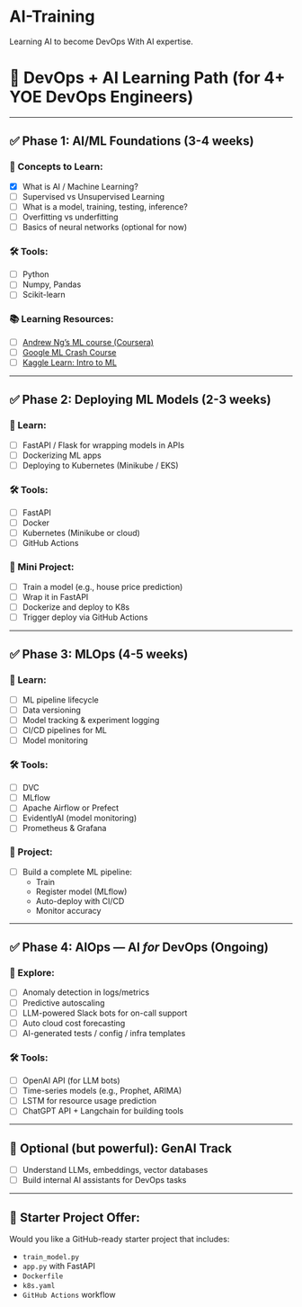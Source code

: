 # AI-Training
Learning AI to become DevOps With AI expertise. 



# 🚀 DevOps + AI Learning Path (for 4+ YOE DevOps Engineers)

---

## ✅ Phase 1: AI/ML Foundations (3-4 weeks)

### 🧠 Concepts to Learn:
- [X] What is AI / Machine Learning?
- [ ] Supervised vs Unsupervised Learning
- [ ] What is a model, training, testing, inference?
- [ ] Overfitting vs underfitting
- [ ] Basics of neural networks (optional for now)

### 🛠 Tools:
- [ ] Python
- [ ] Numpy, Pandas
- [ ] Scikit-learn

### 📚 Learning Resources:
- [ ] [Andrew Ng’s ML course (Coursera)](https://www.coursera.org/learn/machine-learning)
- [ ] [Google ML Crash Course](https://developers.google.com/machine-learning/crash-course)
- [ ] [Kaggle Learn: Intro to ML](https://www.kaggle.com/learn/intro-to-machine-learning)

---

## ✅ Phase 2: Deploying ML Models (2-3 weeks)

### 🔧 Learn:
- [ ] FastAPI / Flask for wrapping models in APIs
- [ ] Dockerizing ML apps
- [ ] Deploying to Kubernetes (Minikube / EKS)

### 🛠 Tools:
- [ ] FastAPI
- [ ] Docker
- [ ] Kubernetes (Minikube or cloud)
- [ ] GitHub Actions

### 🚀 Mini Project:
- [ ] Train a model (e.g., house price prediction)
- [ ] Wrap it in FastAPI
- [ ] Dockerize and deploy to K8s
- [ ] Trigger deploy via GitHub Actions

---

## ✅ Phase 3: MLOps (4-5 weeks)

### 🔄 Learn:
- [ ] ML pipeline lifecycle
- [ ] Data versioning
- [ ] Model tracking & experiment logging
- [ ] CI/CD pipelines for ML
- [ ] Model monitoring

### 🛠 Tools:
- [ ] DVC
- [ ] MLflow
- [ ] Apache Airflow or Prefect
- [ ] EvidentlyAI (model monitoring)
- [ ] Prometheus & Grafana

### 🚀 Project:
- [ ] Build a complete ML pipeline:
    - Train
    - Register model (MLflow)
    - Auto-deploy with CI/CD
    - Monitor accuracy

---

## ✅ Phase 4: AIOps — AI *for* DevOps (Ongoing)

### 🤖 Explore:
- [ ] Anomaly detection in logs/metrics
- [ ] Predictive autoscaling
- [ ] LLM-powered Slack bots for on-call support
- [ ] Auto cloud cost forecasting
- [ ] AI-generated tests / config / infra templates

### 🛠 Tools:
- [ ] OpenAI API (for LLM bots)
- [ ] Time-series models (e.g., Prophet, ARIMA)
- [ ] LSTM for resource usage prediction
- [ ] ChatGPT API + Langchain for building tools

---

## 🏁 Optional (but powerful): GenAI Track
- [ ] Understand LLMs, embeddings, vector databases
- [ ] Build internal AI assistants for DevOps tasks

---

## 🧰 Starter Project Offer:
Would you like a GitHub-ready starter project that includes:
- `train_model.py`
- `app.py` with FastAPI
- `Dockerfile`
- `k8s.yaml`
- `GitHub Actions` workflow
